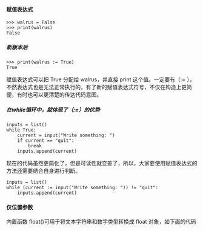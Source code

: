 #### 赋值表达式

```
>>> walrus = False
>>> print(walrus)
False
```

##### 新版本后

```
>>> print(walrus := True)
True
```



赋值表达式可以把 True 分配给 walrus，并直接 print 这个值。一定要有（:= ），不然表达式也是无法正常执行的，有了新的赋值表达式符号，不仅在构造上更简便，有时也可以更清楚的传达代码意图。



##### 在while循环中，就体现了（:=）的优势

```
inputs = list()	
while True:	
    current = input("Write something: ")	
    if current == "quit":	
        break	
    inputs.append(current)
```

现在的代码虽然更简化了，但是可读性就变差了，所以，大家要使用赋值表达式的方法还需要结合自身进行判断。

```
inputs = list()	
while (current := input("Write something: ")) != "quit":	
    inputs.append(current)
```





#### 仅位置参数

内置函数 float()可用于将文本字符串和数字类型转换成 float 对象，如下面的代码

